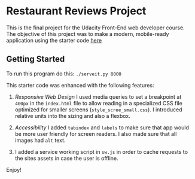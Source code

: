 # Restaurant Reviews Project 
This is the final project for the Udacity Front-End web developer course. The objective of this project was to make a modern, mobile-ready application using the starter code [here](https://github.com/udacity/mws-restaurant-stage-1.git)
## Getting Started
To run this program do this:
`./serveit.py 8000`

This starter code was enhanced with the following features:
1. *Responsive Web Design* I used media queries to set a breakpoint at `400px` in the `index.html` file to allow reading in a specialized CSS file optimized for smaller screens (`style_scree_small.css`). I introduced relative units into the sizing and also a flexbox. 

2. *Accessibility* I added `tabindex` and `labels` to make sure that app would be more user friendly for screen readers. I also made sure that all images had `alt` text. 

3. I added a service working script in `sw.js` in order to cache requests to the sites assets in case the user is offline. 

Enjoy!


